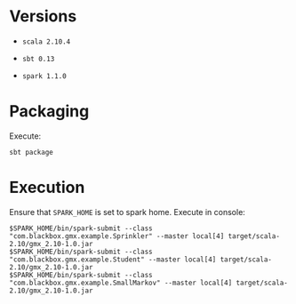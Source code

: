 # Versions

* `scala 2.10.4`

* `sbt 0.13`

* `spark 1.1.0`

# Packaging

Execute:

    sbt package
    
# Execution

Ensure that `SPARK_HOME` is set to spark home. Execute in console:

    $SPARK_HOME/bin/spark-submit --class "com.blackbox.gmx.example.Sprinkler" --master local[4] target/scala-2.10/gmx_2.10-1.0.jar
    $SPARK_HOME/bin/spark-submit --class "com.blackbox.gmx.example.Student" --master local[4] target/scala-2.10/gmx_2.10-1.0.jar
    $SPARK_HOME/bin/spark-submit --class "com.blackbox.gmx.example.SmallMarkov" --master local[4] target/scala-2.10/gmx_2.10-1.0.jar